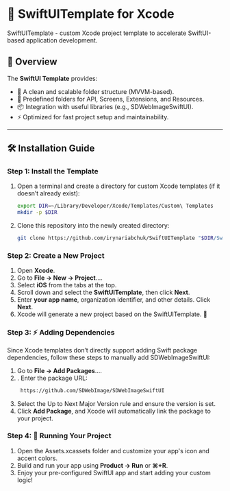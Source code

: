 
# 🚀 SwiftUITemplate for Xcode

SwiftUITemplate - custom Xcode project template to accelerate SwiftUI-based application development.

## 📖 Overview

The **SwiftUI Template** provides:  
- 🎯 A clean and scalable folder structure (MVVM-based).  
- 📂 Predefined folders for API, Screens, Extensions, and Resources.  
- 📦 Integration with useful libraries (e.g., SDWebImageSwiftUI).  
- ⚡️ Optimized for fast project setup and maintainability.  

---

## 🛠 Installation Guide  

### Step 1: Install the Template  

1. Open a terminal and create a directory for custom Xcode templates (if it doesn’t already exist):  
   ```bash
   export DIR=~/Library/Developer/Xcode/Templates/Custom\ Templates
   mkdir -p $DIR

2. Clone this repository into the newly created directory:
   ```bash
   git clone https://github.com/irynariabchuk/SwiftUITemplate "$DIR/SwiftUI Template.xctemplate"

### Step 2: Create a New Project
1. Open **Xcode**.
2. Go to **File → New → Project**....
3. Select **iOS** from the tabs at the top.
4. Scroll down and select the **SwiftUITemplate**, then click **Next**.
5. Enter **your app name**, organization identifier, and other details. Click **Next**.
7. Xcode will generate a new project based on the SwiftUITemplate. 🎉

### Step 3: ⚡️ Adding Dependencies
Since Xcode templates don’t directly support adding Swift package dependencies, follow these steps to manually add SDWebImageSwiftUI:

1. Go to **File → Add Packages**….
2. . Enter the package URL:
   ```bash
    https://github.com/SDWebImage/SDWebImageSwiftUI
3. Select the Up to Next Major Version rule and ensure the version is set.
4. Click **Add Package**, and Xcode will automatically link the package to your project.

### Step 4: 🚀 Running Your Project
1. Open the Assets.xcassets folder and customize your app's icon and accent colors.
2. Build and run your app using **Product → Run** or **⌘+R**.
3. Enjoy your pre-configured SwiftUI app and start adding your custom logic!

